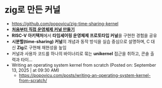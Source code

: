 # zig로 만든 커널
- https://github.com/popovicu/zig-time-sharing-kernel
- **[처음부터 직접 운영체제 커널 만들기](<https://news.hada.io/topic?id=23105&utm_source=discord&utm_medium=bot&utm_campaign=1480>)**
- **RISC-V 아키텍처**에서 **타임셰어링 운영체제 프로토타입 커널**을 구현한 경험을 공유  
- **시분할(time-sharing) 커널**의 개념과 동작 방식을 실습 중심으로 설명하며, C 대신 **Zig**로 구현해 재현성을 높임  
- 커널과 사용자 코드를 하나의 바이너리로 묶는 **unikernel** 접근을 취하고, 콘솔 출력과 타이…
- Writing an operating system kernel from scratch (Posted on: September 13, 2025 |  at 09:30 AM)
    - https://popovicu.com/posts/writing-an-operating-system-kernel-from-scratch/


